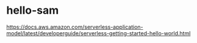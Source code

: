 # hello-sam
https://docs.aws.amazon.com/serverless-application-model/latest/developerguide/serverless-getting-started-hello-world.html
